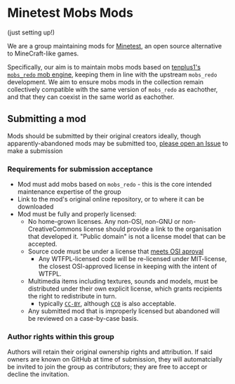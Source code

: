 # Minetest Mobs Mods

(just setting up!)

We are a group maintaining mods for [Minetest](https://minetest.net), an open source alternative to MineCraft-like games.

Specifically, our aim is to maintain mobs mods based on [tenplus1's `mobs_redo` mob engine](https://notabug.org/tenplus1/), keeping them in line with the upstream `mobs_redo` development. We aim to ensure mobs mods in the collection remain collectively compatible with the same version of `mobs_redo` as eachother, and that they can coexist in the same world as eachother.

## Submitting a mod

Mods should be submitted by their original creators ideally, though apparently-abandoned mods may be submitted too, [please open an Issue](https://github.com/minetest-mobs-mods/minetest-mobs-mods.github.io/issues) to make a submission

### Requirements for submission acceptance

* Mod must add mobs based on `mobs_redo` - this is the core intended maintenance expertise of the group
* Link to the mod's original online repository, or to where it can be downloaded
* Mod must be fully and properly licensed:
    * No home-grown licenses. Any non-OSI, non-GNU or non-CreativeCommons license should provide a link to the organisation that developed it. "Public domain" is not a license model that can be accepted.
    * Source code must be under a license that [meets OSI aproval](https://opensource.org/osd)
        * Any WTFPL-licensed code will be re-licensed under MIT-license, the closest OSI-approved license in keeping with the intent of WTFPL.
    * Multimedia items including textures, sounds and models, must be distributed under their own explicit license, which grants recipients the right to redistribute in turn.
        * typically [`CC-BY`](https://creativecommons.org/licenses/by/4.0/), although [`CC0`](https://creativecommons.org/choose/zero/) is also acceptable.
    * Any submitted mod that is improperly licensed but abandoned will be reviewed on a case-by-case basis.
  
### Author rights within this group

Authors will retain their original ownership rights and attribution. If said owners are known on GitHub at time of submission, they will automatcially be invited to join the group as contributors; they are free to accept or decline the invitation.
